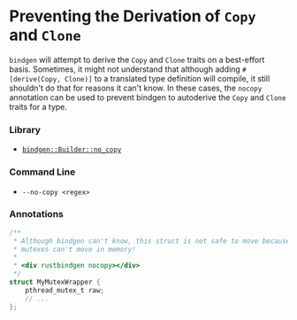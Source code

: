 # Preventing the Derivation of `Copy` and `Clone`

`bindgen` will attempt to derive the `Copy` and `Clone` traits on a best-effort
basis. Sometimes, it might not understand that although adding `#[derive(Copy,
Clone)]` to a translated type definition will compile, it still shouldn't do
that for reasons it can't know. In these cases, the `nocopy` annotation can be
used to prevent bindgen to autoderive the `Copy` and `Clone` traits for a type.

### Library

* [`bindgen::Builder::no_copy`](https://docs.rs/bindgen/latest/bindgen/struct.Builder.html#method.no_copy)

### Command Line

* `--no-copy <regex>`

### Annotations

```c
/**
 * Although bindgen can't know, this struct is not safe to move because pthread
 * mutexes can't move in memory!
 *
 * <div rustbindgen nocopy></div>
 */
struct MyMutexWrapper {
    pthread_mutex_t raw;
    // ...
};
```
